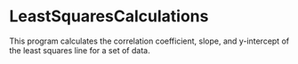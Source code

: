 # LeastSquaresCalculations
This program calculates the correlation coefficient, slope, and y-intercept of the least squares line for a set of data.
